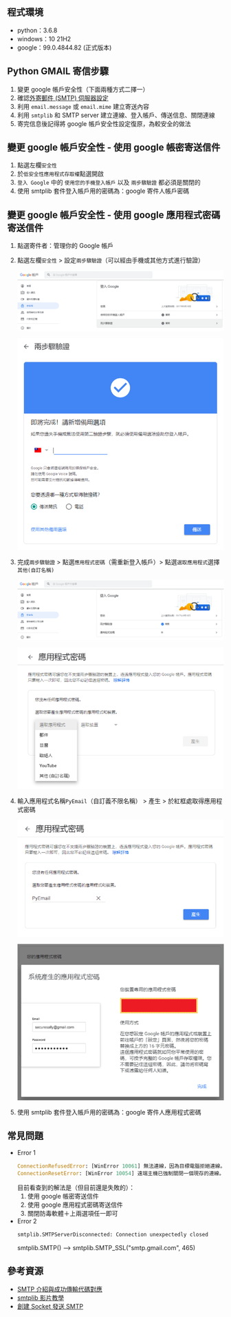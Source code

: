 ## 程式環境
* python：3.6.8
* windows：10 21H2
* google：99.0.4844.82 (正式版本)

## Python GMAIL 寄信步驟
1. 變更 google 帳戶安全性（下面兩種方式二擇一）
2. 確認[外寄郵件 (SMTP) 伺服器設定](https://support.google.com/mail/answer/7126229?hl=zh-Hant#zippy=%2C%E6%AD%A5%E9%A9%9F-%E8%AE%8A%E6%9B%B4%E9%9B%BB%E5%AD%90%E9%83%B5%E4%BB%B6%E7%94%A8%E6%88%B6%E7%AB%AF%E7%9A%84-smtp-%E5%92%8C%E5%85%B6%E4%BB%96%E8%A8%AD%E5%AE%9A)
3. 利用 `email.message` 或 `email.mime` 建立寄送內容
4. 利用 `smtplib` 和 SMTP server 建立連線、登入帳戶、傳送信息、關閉連線
5. 寄完信息後記得將 google 帳戶安全性設定復原，為較安全的做法

## 變更 google 帳戶安全性 - 使用 google 帳密寄送信件
1. 點選左欄`安全性`
2. 於`低安全性應用程式存取權`點選開啟
3. `登入 Google` 中的 `使用您的手機登入帳戶` 以及 `兩步驟驗證` 都必須是關閉的
4. 使用 smtplib 套件登入帳戶用的密碼為：google 寄件人帳戶密碼

## 變更 google 帳戶安全性 - 使用 google 應用程式密碼寄送信件
1. 點選寄件者：管理你的 Google 帳戶
2. 點選左欄`安全性` > 設定`兩步驟驗證`（可以經由手機或其他方式進行驗證）
	  
	![](https://github.com/yuning-lin/SideProjects/blob/main/SendEmail/pictures/two_stage_verification.PNG)
	  
	![](https://github.com/yuning-lin/SideProjects/blob/main/SendEmail/pictures/verrification_by_phone.PNG)
	  
3. 完成`兩步驟驗證` > 點選`應用程式密碼`（需重新登入帳戶）> 點選`選取應用程式`選擇`其他(自訂名稱)`
	  
	![](https://github.com/yuning-lin/SideProjects/blob/main/SendEmail/pictures/app_password.PNG)
	  
	![](https://github.com/yuning-lin/SideProjects/blob/main/SendEmail/pictures/choose_app_password.PNG)
	  
4. 輸入應用程式名稱`PyEmail`（自訂義不限名稱） > 產生 > 於紅框處取得應用程式密碼
	  
	![](https://github.com/yuning-lin/SideProjects/blob/main/SendEmail/pictures/choose_pyemail.PNG)
	  
	![](https://github.com/yuning-lin/SideProjects/blob/main/SendEmail/pictures/get_app_password.PNG)
	  
5. 使用 smtplib 套件登入帳戶用的密碼為：google 寄件人應用程式密碼

## 常見問題
* Error 1
	```python
	ConnectionRefusedError: [WinError 10061] 無法連線，因為目標電腦拒絕連線。
	ConnectionResetError: [WinError 10054] 遠端主機已強制關閉一個現存的連線。
	```
	目前看查到的解法是（但目前還是失敗的）：
	1. 使用 google 帳密寄送信件
	2. 使用 google 應用程式密碼寄送信件
	3. 關閉防毒軟體＋上兩選項任一即可
* Error 2
	```python
	smtplib.SMTPServerDisconnected: Connection unexpectedly closed
	```
	smtplib.SMTP() --> smtplib.SMTP_SSL("smtp.gmail.com", 465)

## 參考資源
* [SMTP 介紹與成功傳輸代碼對應](https://medium.com/seaniap/%E5%A6%82%E4%BD%95%E7%94%A8-pyhon-%E5%AF%84%E9%9B%BB%E5%AD%90%E9%83%B5%E4%BB%B6-1-%E4%BD%BF%E7%94%A8smtplib-gmail-cbf40e592c52)
* [smtplib 影片教學](https://www.youtube.com/watch?v=YQboCnlOb6Y)
* [創建 Socket 發送 SMTP](https://ken00535.medium.com/send-gmail-with-python-7aaa822695d6)

